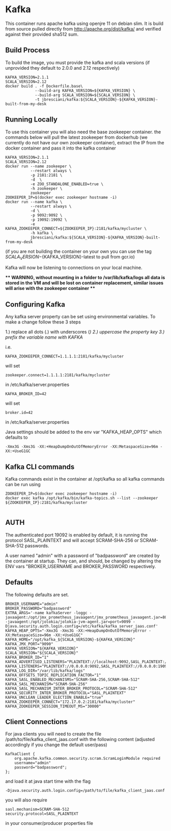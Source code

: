 # Kafka

This container runs apache kafka using openjre 11 on debian slim. It is build from source pulled directly from http://apache.org/dist/kafka/ and verified against their provided sha512 sum. 

## Build Process

To build the image, you must provide the kafka and scala versions (if unprovided they default to 2.0.0 and 2.12 respectively)

```
KAFKA_VERSION=2.1.1
SCALA_VERSION=2.12
docker build . -f Dockerfile.base\
             --build-arg KAFKA_VERSION=${KAFKA_VERSION} \
             --build-arg SCALA_VERSION=${SCALA_VERSION} \
             -t jbresciani/kafka:${SCALA_VERSION}-${KAFKA_VERSION}-built-from-my-desk
```

## Running Locally

To use this container you will also need the base zookeeper container. the commands below will pull the latest zookeeper from dockerhub (we currently do not have our own zookeeper container), extract the IP from the docker container and pass it into the kafka container

```
KAFKA_VERSION=2.1.1
SCALA_VERSION=2.12
docker run --name zookeeper \
           --restart always \
           -p 2181:2181 \
           -d  \
           -e ZOO_STANDALONE_ENABLED=true \
           -h zookeeper \
           zookeeper
ZOOKEEPER_IP=$(docker exec zookeeper hostname -i)
docker run --name kafka \
           --restart always \
           -d \
           -p 9092:9092 \
           -p 19092:19092 \
           -e KAFKA_ZOOKEEPER_CONNECT=${ZOOKEEPER_IP}:2181/kafka/mycluster \
           -h kafka \
           jbresciani/kafka:${SCALA_VERSION}-${KAFKA_VERSION}-built-from-my-desk
```

(if you are not building the container on your own you can use the tag ${SCALA_VERSION}-${KAFKA_VERSION}-latest to pull from gcr.io)

Kafka will now be listening to connections on your local machine.

__** WARNING, without mounting in a folder to /var/lib/kafka/logs all data is stored in the VM and will be lost on container replacement, similar issues will arise with the zookeeper container **__

## Configuring Kafka

Any kafka server property can be set using environmental variables. To make a change follow these 3 steps

1.) replace all dots (.) with underscores (_)
2.) uppercase the property key
3.) prefix the variable name with KAFKA_

i.e.
```
KAFKA_ZOOKEEPER_CONNECT=1.1.1.1:2181/kafka/mycluster
```
will set
```
zookeeper.connect=1.1.1.1:2181/kafka/mycluster
```
in /etc/kafka/server.properties

```
KAFKA_BROKER_ID=42
```
will set
```
broker.id=42
```
in /etc/kafka/server.properties

Java settings should be added to the env var "KAFKA_HEAP_OPTS" which defaults to 
```
-Xmx3G -Xms3G -XX:+HeapDumpOnOutOfMemoryError -XX:MetaspaceSize=96m -XX:+UseG1GC
```

## Kafka CLI commands

Kafka commands exist in the container at /opt/kafka so all kafka commands can be run using 

```
ZOOKEEPER_IP=$(docker exec zookeeper hostname -i)
docker exec kafka /opt/kafka/bin/kafka-topics.sh --list --zookeeper ${ZOOKEEPER_IP}:2181/kafka/mycluster
 
```

## AUTH

The authenticated port 19092 is enabled by default, it is running the protocol SASL_PLAINTEXT and will accept SCRAM-SHA-256 or SCRAM-SHA-512 passwords.

A user named "admin" with a password of "badpassword" are created by the container at startup. They can, and should, be changed by altering the ENV vars "BROKER_USERNAME and BROKER_PASSWORD respectively.

## Defaults

The following defaults are set.

```
BROKER_USERNAME="admin"
BROKER_PASSWORD="badpassword"
EXTRA_ARGS='-name kafkaServer -loggc -javaagent:/opt/jmx_prometheus_javaagent/jmx_prometheus_javaagent.jar=8080:/etc/kafka/jmx_prometheus_exporter.yml -javaagent:/opt/jolokia/jolokia-jvm-agent.jar=port=9099 -Djava.security.auth.login.config=/etc/kafka/kafka_server_jaas.conf'
KAFKA_HEAP_OPTS="-Xmx3G -Xms3G -XX:+HeapDumpOnOutOfMemoryError -XX:MetaspaceSize=96m -XX:+UseG1GC"
KAFKA_HOME="/opt/kafka_${SCALA_VERSION}-${KAFKA_VERSION}"
KAFKA_JMX_PORT="9090"
KAFKA_VERSION="${KAFKA_VERSION}"
SCALA_VERSION="${SCALA_VERSION}"
KAFKA_BROKER_ID="1"
KAFKA_ADVERTISED_LISTENERS="PLAINTEXT://localhost:9092,SASL_PLAINTEXT://localhost:19092"
KAFKA_LISTENERS="PLAINTEXT://0.0.0.0:9092,SASL_PLAINTEXT://0.0.0.0:19092"
KAFKA_LOG_DIR="/var/lib/kafka/logs"
KAFKA_OFFSETS_TOPIC_REPLICATION_FACTOR="1"
KAFKA_SASL_ENABLED_MECHANISMS="SCRAM-SHA-256,SCRAM-SHA-512"
KAFKA_SASL_MECHANISM="SCRAM-SHA-256"
KAFKA_SASL_MECHANISM_INTER_BROKER_PROTOCOL="SCRAM-SHA-512"
KAFKA_SECURITY_INTER_BROKER_PROTOCOL="SASL_PLAINTEXT"
KAFKA_UNCLEAN_LEADER_ELECTION_ENABLE="true"
KAFKA_ZOOKEEPER_CONNECT="172.17.0.2:2181/kafka/mycluster"
KAFKA_ZOOKEEPER_SESSION_TIMEOUT_MS="30000"
```

## Client Connections

For java clients you will need to create the file /path/to/file/kafka_client_jaas.conf with the following content (adjusted accordingly if you change the default user/pass)
```
KafkaClient {
    org.apache.kafka.common.security.scram.ScramLoginModule required
    username="admin"
    password="badpassword";
};
```
and load it at java start time with the flag
```
-Djava.security.auth.login.config=/path/to/file/kafka_client_jaas.conf
```
you will also require
```
sasl.mechanism=SCRAM-SHA-512
security.protocol=SASL_PLAINTEXT
```
in your consumer/producer properties file
